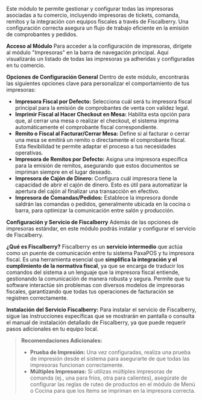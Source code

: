 
Este módulo te permite gestionar y configurar todas las impresoras asociadas a tu comercio, incluyendo impresoras de tickets, comanda, remitos y la integración con equipos fiscales a través de Fiscalberry. Una configuración correcta asegura un flujo de trabajo eficiente en la emisión de comprobantes y pedidos.

**Acceso al Módulo**
Para acceder a la configuración de impresoras, dirígete al módulo "Impresoras" en la barra de navegación principal.
Aquí visualizarás un listado de todas las impresoras ya adheridas y configuradas en tu comercio.

**Opciones de Configuración General**
Dentro de este módulo, encontrarás las siguientes opciones clave para personalizar el comportamiento de tus impresoras:

* **Impresora Fiscal por Defecto:** Selecciona cuál será tu impresora fiscal principal para la emisión de comprobantes de venta con validez legal.
* **Imprimir Fiscal al Hacer Checkout en Mesa:** Habilita esta opción para que, al cerrar una mesa o realizar el checkout, el sistema imprima automáticamente el comprobante fiscal correspondiente.
* **Remito o Fiscal al Facturar/Cerrar Mesa:** Define si al facturar o cerrar una mesa se emitirá un remito o directamente el comprobante fiscal. Esta flexibilidad te permite adaptar el proceso a tus necesidades operativas.
* **Impresora de Remitos por Defecto:** Asigna una impresora específica para la emisión de remitos, asegurando que estos documentos se impriman siempre en el lugar deseado.
* **Impresora de Cajón de Dinero:** Configura cuál impresora tiene la capacidad de abrir el cajón de dinero. Esto es útil para automatizar la apertura del cajón al finalizar una transacción en efectivo.
* **Impresora de Comandas/Pedidos:** Establece la impresora donde saldrán las comandas o pedidos, generalmente ubicada en la cocina o barra, para optimizar la comunicación entre salón y producción.

**Configuración y Servicio de Fiscalberry**
Además de las opciones de impresoras estándar, en este módulo podrás instalar y configurar el servicio de Fiscalberry.

**¿Qué es Fiscalberry?**
Fiscalberry es un **servicio intermedio** que actúa como un puente de comunicación entre tu sistema PaxaPOS y tu impresora fiscal. Es una herramienta esencial que **simplifica la integración y el cumplimiento de la normativa fiscal**, ya que se encarga de traducir los comandos del sistema a un lenguaje que la impresora fiscal entiende, gestionando la comunicación de manera robusta y segura. Permite que tu software interactúe sin problemas con diversos modelos de impresoras fiscales, garantizando que todas tus operaciones de facturación se registren correctamente.

**Instalación del Servicio Fiscalberry:**
Para instalar el servicio de Fiscalberry, sigue las instrucciones específicas que se mostrarán en pantalla o consulta el manual de instalación detallado de Fiscalberry, ya que puede requerir pasos adicionales en tu equipo local.

> **Recomendaciones Adicionales:**
> * **Prueba de Impresión:** Una vez configuradas, realiza una prueba de impresión desde el sistema para asegurarte de que todas las impresoras funcionan correctamente.
> * **Múltiples Impresoras:** Si utilizas múltiples impresoras de comanda (ej., una para fríos, otra para calientes), asegúrate de configurar las reglas de ruteo de productos en el módulo de Menú o Cocina para que los ítems se impriman en la impresora correcta.

